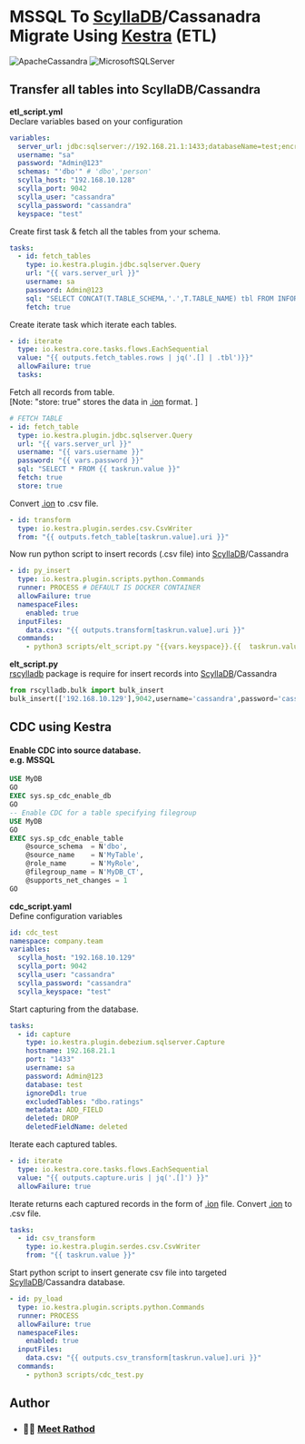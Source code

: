 # MSSQL To [ScyllaDB](https://www.scylladb.com/)/Cassanadra Migrate Using [Kestra](https://kestra.io/) (ETL)

![ApacheCassandra](https://img.shields.io/badge/cassandra-%231287B1.svg?style=for-the-badge&logo=apache-cassandra&logoColor=white)
![MicrosoftSQLServer](https://img.shields.io/badge/Microsoft%20SQL%20Server-CC2927?style=for-the-badge&logo=microsoft%20sql%20server&logoColor=white)

## Transfer all tables into ScyllaDB/Cassandra

<b>etl_script.yml</b><br>
Declare variables based on your configuration

```yaml
variables:
  server_url: jdbc:sqlserver://192.168.21.1:1433;databaseName=test;encrypt=false;
  username: "sa"
  password: "Admin@123"
  schemas: "'dbo'" # 'dbo','person'
  scylla_host: "192.168.10.128"
  scylla_port: 9042
  scylla_user: "cassandra"
  scylla_password: "cassandra"
  keyspace: "test"
```

Create first task & fetch all the tables from your schema.

```yaml
tasks:
  - id: fetch_tables
    type: io.kestra.plugin.jdbc.sqlserver.Query
    url: "{{ vars.server_url }}"
    username: sa
    password: Admin@123
    sql: "SELECT CONCAT(T.TABLE_SCHEMA,'.',T.TABLE_NAME) tbl FROM INFORMATION_SCHEMA.TABLES T WHERE T.TABLE_SCHEMA IN ({{ vars.schemas }})"
    fetch: true
```

Create iterate task which iterate each tables.

```yaml
- id: iterate
  type: io.kestra.core.tasks.flows.EachSequential
  value: "{{ outputs.fetch_tables.rows | jq('.[] | .tbl')}}"
  allowFailure: true
  tasks:
```

Fetch all records from table. <br>
[Note: "store: true" stores the data in [.ion](https://amazon-ion.github.io/ion-docs/) format. ]

```yaml
# FETCH TABLE
- id: fetch_table
  type: io.kestra.plugin.jdbc.sqlserver.Query
  url: "{{ vars.server_url }}"
  username: "{{ vars.username }}"
  password: "{{ vars.password }}"
  sql: "SELECT * FROM {{ taskrun.value }}"
  fetch: true
  store: true
```

Convert [.ion](https://amazon-ion.github.io/ion-docs/) to .csv file.

```yaml
- id: transform
  type: io.kestra.plugin.serdes.csv.CsvWriter
  from: "{{ outputs.fetch_table[taskrun.value].uri }}"
```

Now run python script to insert records (.csv file) into [ScyllaDB](https://www.scylladb.com/)/Cassandra

```yaml
- id: py_insert
  type: io.kestra.plugin.scripts.python.Commands
  runner: PROCESS # DEFAULT IS DOCKER CONTAINER
  allowFailure: true
  namespaceFiles:
    enabled: true
  inputFiles:
    data.csv: "{{ outputs.transform[taskrun.value].uri }}"
  commands:
    - python3 scripts/elt_script.py "{{vars.keyspace}}.{{  taskrun.value | replace({'[A-z0-9]+\.':''},regexp=true)}}"
```

<b>elt_script.py</b><br>
[rscylladb](https://github.com/MeetRathod0/rscylladb) package is require for insert records into [ScyllaDB](https://www.scylladb.com/)/Cassandra

```python
from rscylladb.bulk import bulk_insert
bulk_insert(['192.168.10.129'],9042,username='cassandra',password='cassandra')
```

## CDC using Kestra

#### Enable CDC into source database.<br> e.g. MSSQL

```sql
USE MyDB
GO
EXEC sys.sp_cdc_enable_db
GO
-- Enable CDC for a table specifying filegroup
USE MyDB
GO
EXEC sys.sp_cdc_enable_table
    @source_schema  = N'dbo',
    @source_name    = N'MyTable',
    @role_name      = N'MyRole',
    @filegroup_name = N'MyDB_CT',
    @supports_net_changes = 1
GO
```

<b>cdc_script.yaml</b> <br>
Define configuration variables

```yaml
id: cdc_test
namespace: company.team
variables:
  scylla_host: "192.168.10.129"
  scylla_port: 9042
  scylla_user: "cassandra"
  scylla_password: "cassandra"
  scylla_keyspace: "test"
```

Start capturing from the database.

```yaml
tasks:
  - id: capture
    type: io.kestra.plugin.debezium.sqlserver.Capture
    hostname: 192.168.21.1
    port: "1433"
    username: sa
    password: Admin@123
    database: test
    ignoreDdl: true
    excludedTables: "dbo.ratings"
    metadata: ADD_FIELD
    deleted: DROP
    deletedFieldName: deleted
```

Iterate each captured tables.

```yaml
- id: iterate
  type: io.kestra.core.tasks.flows.EachSequential
  value: "{{ outputs.capture.uris | jq('.[]') }}"
  allowFailure: true
```

Iterate returns each captured records in the form of [.ion](https://amazon-ion.github.io/ion-docs/) file. Convert [.ion](https://amazon-ion.github.io/ion-docs/) to .csv file.

```yaml
tasks:
  - id: csv_transform
    type: io.kestra.plugin.serdes.csv.CsvWriter
    from: "{{ taskrun.value }}"
```

Start python script to insert generate csv file into targeted [ScyllaDB](https://www.scylladb.com/)/Cassandra database.

```yaml
- id: py_load
  type: io.kestra.plugin.scripts.python.Commands
  runner: PROCESS
  allowFailure: true
  namespaceFiles:
    enabled: true
  inputFiles:
    data.csv: "{{ outputs.csv_transform[taskrun.value].uri }}"
  commands:
    - python3 scripts/cdc_test.py
```

## Author

- ### 🙋‍♂️ [Meet Rathod](https://github.com/MeetRathod0)
